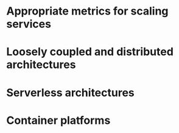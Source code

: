 # Appropriate metrics for scaling services

# Loosely coupled and distributed architectures

# Serverless architectures

# Container platforms
